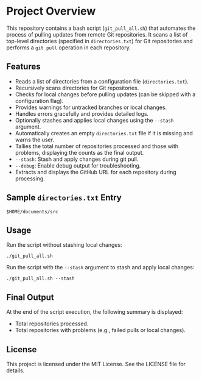 # Project Overview

This repository contains a bash script (`git_pull_all.sh`) that automates the process of pulling updates from remote Git repositories. It scans a list of top-level directories (specified in `directories.txt`) for Git repositories and performs a `git pull` operation in each repository.

## Features
- Reads a list of directories from a configuration file (`directories.txt`).
- Recursively scans directories for Git repositories.
- Checks for local changes before pulling updates (can be skipped with a configuration flag).
- Provides warnings for untracked branches or local changes.
- Handles errors gracefully and provides detailed logs.
- Optionally stashes and applies local changes using the `--stash` argument.
- Automatically creates an empty `directories.txt` file if it is missing and warns the user.
- Tallies the total number of repositories processed and those with problems, displaying the counts as the final output.
- `--stash`: Stash and apply changes during git pull.
- `--debug`: Enable debug output for troubleshooting.
- Extracts and displays the GitHub URL for each repository during processing.

## Sample `directories.txt` Entry
```
$HOME/documents/src
```

## Usage

Run the script without stashing local changes:
```
./git_pull_all.sh
```

Run the script with the `--stash` argument to stash and apply local changes:
```
./git_pull_all.sh --stash
```

## Final Output
At the end of the script execution, the following summary is displayed:
- Total repositories processed.
- Total repositories with problems (e.g., failed pulls or local changes).

## License

This project is licensed under the MIT License. See the LICENSE file for details.